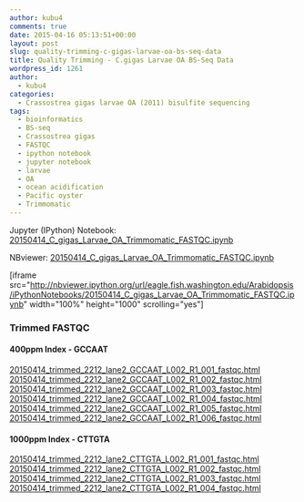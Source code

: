 ```yaml
---
author: kubu4
comments: true
date: 2015-04-16 05:13:51+00:00
layout: post
slug: quality-trimming-c-gigas-larvae-oa-bs-seq-data
title: Quality Trimming - C.gigas Larvae OA BS-Seq Data
wordpress_id: 1261
author:
  - kubu4
categories:
  - Crassostrea gigas larvae OA (2011) bisulfite sequencing
tags:
  - bioinformatics
  - BS-seq
  - Crassostrea gigas
  - FASTQC
  - ipython notebook
  - jupyter notebook
  - larvae
  - OA
  - ocean acidification
  - Pacific oyster
  - Trimmomatic
---
```


Jupyter (IPython) Notebook: [20150414_C_gigas_Larvae_OA_Trimmomatic_FASTQC.ipynb](http://eagle.fish.washington.edu/Arabidopsis/iPythonNotebooks/20150414_C_gigas_Larvae_OA_Trimmomatic_FASTQC.ipynb)

NBviewer: [20150414_C_gigas_Larvae_OA_Trimmomatic_FASTQC.ipynb](http://nbviewer.ipython.org/url/eagle.fish.washington.edu/Arabidopsis/iPythonNotebooks/20150414_C_gigas_Larvae_OA_Trimmomatic_FASTQC.ipynb)

[iframe src="http://nbviewer.ipython.org/url/eagle.fish.washington.edu/Arabidopsis/iPythonNotebooks/20150414_C_gigas_Larvae_OA_Trimmomatic_FASTQC.ipynb" width="100%" height="1000" scrolling="yes"]





### Trimmed FASTQC





#### 400ppm Index - GCCAAT



[20150414_trimmed_2212_lane2_GCCAAT_L002_R1_001_fastqc.html](http://eagle.fish.washington.edu/Arabidopsis/20150414_trimmed_2212_lane2_GCCAAT_L002_R1_001_fastqc.html)
[20150414_trimmed_2212_lane2_GCCAAT_L002_R1_002_fastqc.html](http://eagle.fish.washington.edu/Arabidopsis/20150414_trimmed_2212_lane2_GCCAAT_L002_R1_002_fastqc.html)
[20150414_trimmed_2212_lane2_GCCAAT_L002_R1_003_fastqc.html](http://eagle.fish.washington.edu/Arabidopsis/20150414_trimmed_2212_lane2_GCCAAT_L002_R1_003_fastqc.html)
[20150414_trimmed_2212_lane2_GCCAAT_L002_R1_004_fastqc.html](http://eagle.fish.washington.edu/Arabidopsis/20150414_trimmed_2212_lane2_GCCAAT_L002_R1_004_fastqc.html)
[20150414_trimmed_2212_lane2_GCCAAT_L002_R1_005_fastqc.html](http://eagle.fish.washington.edu/Arabidopsis/20150414_trimmed_2212_lane2_GCCAAT_L002_R1_005_fastqc.html)
[20150414_trimmed_2212_lane2_GCCAAT_L002_R1_006_fastqc.html](http://eagle.fish.washington.edu/Arabidopsis/20150414_trimmed_2212_lane2_GCCAAT_L002_R1_006_fastqc.html)



#### 





#### 





#### 1000ppm Index - CTTGTA



[20150414_trimmed_2212_lane2_CTTGTA_L002_R1_001_fastqc.html](20150414_trimmed_2212_lane2_CTTGTA_L002_R1_001_fastqc.html)
[20150414_trimmed_2212_lane2_CTTGTA_L002_R1_002_fastqc.html](20150414_trimmed_2212_lane2_CTTGTA_L002_R1_002_fastqc.html)
[20150414_trimmed_2212_lane2_CTTGTA_L002_R1_003_fastqc.html](20150414_trimmed_2212_lane2_CTTGTA_L002_R1_003_fastqc.html)
[20150414_trimmed_2212_lane2_CTTGTA_L002_R1_004_fastqc.html](20150414_trimmed_2212_lane2_CTTGTA_L002_R1_004_fastqc.html)




